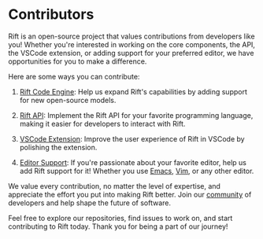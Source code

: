 # Contributors

Rift is an open-source project that values contributions from developers like you! Whether you're interested in working on the core components, the API, the VSCode extension, or adding support for your preferred editor, we have opportunities for you to make a difference.

Here are some ways you can contribute:

1. [Rift Code Engine](./rift-engine/CONTRIBUTING.md): Help us expand Rift's capabilities by adding support for new open-source models.

1. [Rift API](./rift-engine/CONTRIBUTING.md): Implement the Rift API for your favorite programming language, making it easier for developers to interact with Rift.

1. [VSCode Extension](./editors/rift-vscode-svelte/CONTRIBUTING.md): Improve the user experience of Rift in VSCode by polishing the extension.

1. [Editor Support](./editors): If you're passionate about your favorite editor, help us add Rift support for it! Whether you use [Emacs](./editors/rift-emacs/), [Vim](./editors/rift-vim/), or any other editor.

We value every contribution, no matter the level of expertise, and appreciate the effort you put into making Rift better. Join our [community](https://discord.gg/wa5sgWMfqv) of developers and help shape the future of software.

Feel free to explore our repositories, find issues to work on, and start contributing to Rift today. Thank you for being a part of our journey!